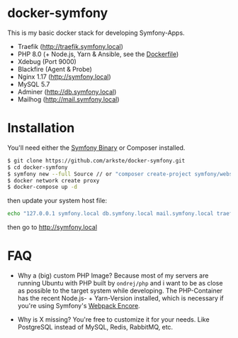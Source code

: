 docker-symfony
==============

This is my basic docker stack for developing Symfony-Apps.

- Traefik (http://traefik.symfony.local)
- PHP 8.0 (+ Node.js, Yarn & Ansible, see the [Dockerfile](https://github.com/arkste/docker-ci/blob/php80/Dockerfile))
- Xdebug (Port 9000)
- Blackfire (Agent & Probe)
- Nginx 1.17 (http://symfony.local)
- MySQL 5.7
- Adminer (http://db.symfony.local)
- Mailhog (http://mail.symfony.local)

# Installation

You'll need either the [Symfony Binary](https://symfony.com/download) or Composer installed.

 ```bash
$ git clone https://github.com/arkste/docker-symfony.git
$ cd docker-symfony
$ symfony new --full Source // or "composer create-project symfony/website-skeleton Source"
$ docker network create proxy
$ docker-compose up -d
```

then update your system host file:

```bash
echo "127.0.0.1 symfony.local db.symfony.local mail.symfony.local traefik.symfony.local" | sudo tee -a /etc/hosts
```

then go to http://symfony.local

# FAQ

* Why a (big) custom PHP Image?
Because most of my servers are running Ubuntu with PHP built by `ondrej/php` and i want to be as close as possible to the target system while developing. The PHP-Container has the recent Node.js- + Yarn-Version installed, which is necessary if you're using Symfony's [Webpack Encore](https://symfony.com/doc/current/frontend/encore/installation.html).

* Why is X missing?
You're free to customize it for your needs. Like PostgreSQL instead of MySQL, Redis, RabbitMQ, etc.
